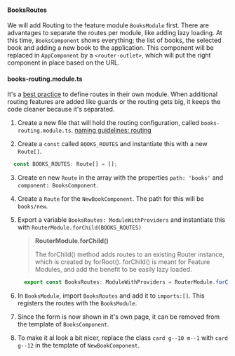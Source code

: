 #### BooksRoutes
We will add Routing to the feature module `BooksModule` first. There are advantages to separate the routes per module, like adding lazy loading.
At this time, `BooksComponent` shows everything; the list of books, the selected book and adding a new book to the application.
This component will be replaced in `AppComponent` by a `<router-outlet>`, which will put the right component in place based on the URL.

#### books-routing.module.ts
It's a [best practice](https://angular.io/guide/router#milestone-2-routing-module) to define routes in their own module. 
When additional routing features are added like guards or the routing gets big, it keeps the code cleaner because it's separated.
    
1. Create a new file that will hold the routing configuration, called `books-routing.module.ts`. [naming guidelines: routing](https://angular.io/guide/styleguide#angular-ngmodule-names)

2. Create a `const` called `BOOKS_ROUTES` and instantiate this with a new `Route[]`.
  ```javascript
    const BOOKS_ROUTES: Route[] = [];
  ``` 

3. Create en new `Route` in the array with the properties `path: 'books'` and `component: BooksComponent`.

4. Create a `Route` for the `NewBookComponent`. The path for this will be `books/new`.

5. Export a variable `BooksRoutes: ModuleWithProviders` and instantiate this with `RouterModule.forChild(BOOKS_ROUTES)`
   > **RouterModule.forChild()**
   >
   > The forChild() method adds routes to an existing Router instance, which is created by forRoot().
   > forChild() is meant for Feature Modules, and add the benefit to be easily lazy loaded.
   
     ```javascript
       export const BooksRoutes: ModuleWithProviders = RouterModule.forChild(BOOKS_ROUTES)
    ```

6. In `BooksModule`, import `BooksRoutes` and add it to `imports:[]`. This registers the routes with the `BooksModule`.

7. Since the form is now shown in it's own page, it can be removed from the template of `BooksComponent`.

8. To make it al look a bit nicer, replace the class `card g--10 m--1` with `card g--12` in the template of `NewBookComponent`.
